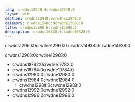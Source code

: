 ```yaml
---
lang: crwdns12940:0crwdne12940:0
layout: wiki
section: crwdns12948:0crwdne12948:0
category: crwdns15688:0crwdne15688:0
title: crwdns15690:0crwdne15690:0
description: crwdns16328:0crwdne16328:0
---
```


crwdns12960:0crwdne12960:0 crwdns14938:0crwdne14938:0

crwdns12968:0crwdne12968:0
- crwdns19782:0crwdne19782:0
- crwdns19784:0crwdne19784:0
- crwdns12980:0crwdne12980:0
- crwdns12984:0crwdne12984:0
   - crwdns12988:0crwdne12988:0
- crwdns12992:0crwdne12992:0
- crwdns12996:0crwdne12996:0

